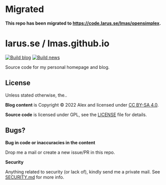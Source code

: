 # Migrated

**This repo has been migrated to https://code.larus.se/lmas/opensimplex.**

# larus.se / lmas.github.io

[![Build blog](https://github.com/lmas/lmas.github.io/actions/workflows/buildblog.yml/badge.svg)](https://github.com/lmas/lmas.github.io/actions/workflows/buildblog.yml)
[![Build news](https://github.com/lmas/lmas.github.io/actions/workflows/buildnews.yml/badge.svg)](https://github.com/lmas/lmas.github.io/actions/workflows/buildnews.yml)


Source code for my personal homepage and blog.

## License

Unless stated otherwise, the..

**Blog content** is Copyright © 2022 Alex and licensed under [CC BY-SA 4.0](http://creativecommons.org/licenses/by-sa/4.0/).

**Source code** is licensed under GPL, see the [LICENSE](LICENSE) file for details.

## Bugs?

**Bug in code or inaccuracies in the content**

Drop me a mail or create a new issue/PR in this repo.

**Security**

Anything related to security (or lack of), kindly send me a private mail. See [SECURITY.md](SECURITY.md) for more info.
